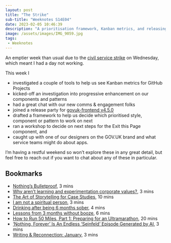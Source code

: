 ```yaml
---
layout: post
title: "The Strike"
sub-title: "Weeknotes S14E04"
date: 2023-02-05 10:46:39
description: "A prioritisation framework, Kanban metrics, and releasing govuk-frontend v4.5.0."
image: /assets/images/IMG_9059.jpg
tags:
 - Weeknotes
---
```


An emptier week than usual due to the [civil service strike](https://www.bbc.co.uk/news/business-64241382) on Wednesday, which meant I had a day not working.

This week I

- investigated a couple of tools to help us see Kanban metrics for GitHub Projects
- kicked-off an investigation into progressive enhancement on our components and patterns
- had a great chat with our new comms & engagement folks
- joined a release party for [govuk-frontend v4.5.0](https://github.com/alphagov/govuk-frontend/releases/tag/v4.5.0)
- drafted a framework to help us decide which prioritised style, component or pattern to work on next
- ran a workshop to decide on next steps for the Exit this Page component, and
- caught up with one of our designers on the GOV.UK brand and what service teams might do about apps.

I’m having a restful weekend so won’t explore these in any great detail, but feel free to reach out if you want to chat about any of these in particular.

## Bookmarks

- [Nothing’s Bulletproof](https://blog.jim-nielsen.com/2023/nothings-bulletproof/), 3 mins
- [Why aren’t learning and experimentation corporate values?](https://jeffgothelf.com/blog/why-arent-learning-and-experimentation-corporate-values/), 3 mins
- [The Art of Storytelling for Case Studies](https://indeed.design/article/the-art-of-storytelling-for-case-studies), 10 mins
- [I am not a spiritual person](https://danbartlett.co.uk/mm/i-am-not-a-spiritual-person/), 3 mins
- [Drinking after being 6 months sober](https://danbartlett.co.uk/drinking-after-being-6-months-sober/), 4 mins
- [Lessons from 3 months without booze](https://danbartlett.co.uk/lessons-from-3-months-without-booze/), 6 mins
- [How to Run 50 Miles, Part 1: Preparing for an Ultramarathon](https://danbartlett.co.uk/how-to-run-50-miles-preparing-for-an-ultramarathon/), 20 mins
- [‘Nothing, Forever’ Is An Endless ‘Seinfeld’ Episode Generated by AI](https://www.vice.com/en/article/qjkyxp/whats-the-deal-with-nothing-forever-a-21st-century-seinfeld-that-is-ai-generated), 3 mins
- [Writing & Reconnection: January](https://beeps.website/blog/2023-02-01-writing-and-reconnection-january/), 3 mins
